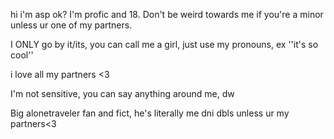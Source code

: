 hi i'm asp ok? I'm profic and 18. Don't be weird towards me if you're a minor unless ur one of my partners.

I ONLY go by it/its, you can call me a girl, just use my pronouns, ex ''it's so cool''

i love all my partners <3 

I'm not sensitive, you can say anything around me, dw

Big alonetraveler fan and fict, he's literally me dni dbls unless ur my partners<3 
